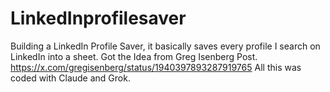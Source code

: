# LinkedInprofilesaver
Building a LinkedIn Profile Saver, it basically saves every profile I search on LinkedIn into a sheet. Got the Idea from Greg Isenberg Post. https://x.com/gregisenberg/status/1940397893287919765
All this was coded with Claude and Grok. 
